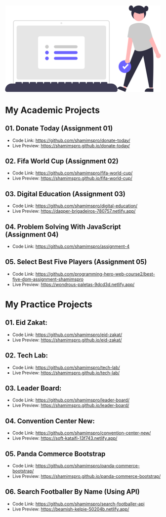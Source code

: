 ![image](./image/banner.svg)

# My Academic Projects

## 01. Donate Today (Assignment 01)
- Code Link: https://github.com/shamimspro/donate-today/
- Live Preview: https://shamimspro.github.io/donate-today/

## 02. Fifa World Cup (Assignment 02)
- Code Link: https://github.com/shamimspro/fifa-world-cup/
- Live Preview: https://shamimspro.github.io/fifa-world-cup/

## 03. Digital Education (Assignment 03)
- Code Link: https://github.com/shamimspro/digital-education/
- Live Preview: https://dapper-brigadeiros-780757.netlify.app/ 

## 04. Problem Solving With JavaScript (Assignment 04)
- Code Link: https://github.com/shamimspro/assignment-4

## 05. Select Best Five Players (Assignment 05)
- Code Link: https://github.com/programming-hero-web-course2/best-five-dom-assignment-shamimspro
- Live Preview: https://wondrous-paletas-9dcd3d.netlify.app/

# My Practice Projects

## 01. Eid Zakat:
- Code Link: https://github.com/shamimspro/eid-zakat/
- Live Preview: https://shamimspro.github.io/eid-zakat/

## 02. Tech Lab:
- Code Link: https://github.com/shamimspro/tech-lab/
- Live Preview: https://shamimspro.github.io/tech-lab/

## 03. Leader Board:
- Code Link: https://github.com/shamimspro/leader-board/
- Live Preview: https://shamimspro.github.io/leader-board/

## 04. Convention Center New:
- Code Link: https://github.com/shamimspro/convention-center-new/
- Live Preview: https://soft-kataifi-13f743.netlify.app/

## 05. Panda Commerce Bootstrap
- Code Link: https://github.com/shamimspro/panda-commerce-bootstrap/
- Live Preview: https://shamimspro.github.io/panda-commerce-bootstrap/

## 06. Search Footballer By Name (Using API)
- Code Link: https://github.com/shamimspro/search-footballer-api
- Live Preview: https://beamish-kelpie-50204b.netlify.app/
